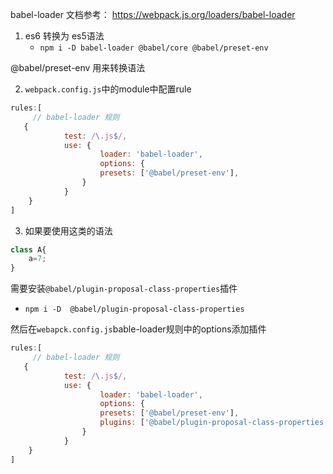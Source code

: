 babel-loader 文档参考： https://webpack.js.org/loaders/babel-loader

1. es6 转换为 es5语法
    - `npm i -D babel-loader @babel/core @babel/preset-env`

@babel/preset-env 用来转换语法

2. `webpack.config.js`中的module中配置rule
```js
rules:[
	 // babel-loader 规则
   {
			test: /\.js$/,
			use: {
					loader: 'babel-loader',
					options: {
					presets: ['@babel/preset-env'],
				}
			}
    }
]
```

3. 如果要使用这类的语法
```js
class A{
	a=7;
}
```
需要安装`@babel/plugin-proposal-class-properties`插件

   - `npm i -D  @babel/plugin-proposal-class-properties`

然后在`webapck.config.js`bable-loader规则中的options添加插件
```js
rules:[
	 // babel-loader 规则
   {
			test: /\.js$/,
			use: {
					loader: 'babel-loader',
					options: {
					presets: ['@babel/preset-env'],
					plugins: ['@babel/plugin-proposal-class-properties'], // 添加插件
				}
			}
    }
]
```

